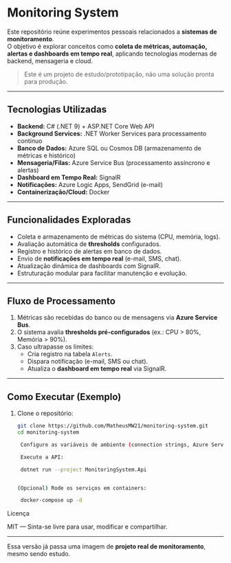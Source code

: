 # Monitoring System

Este repositório reúne experimentos pessoais relacionados a **sistemas de monitoramento**.  
O objetivo é explorar conceitos como **coleta de métricas, automação, alertas e dashboards em tempo real**, aplicando tecnologias modernas de backend, mensageria e cloud.

> Este é um projeto de estudo/prototipação, não uma solução pronta para produção.

---

## Tecnologias Utilizadas

- **Backend:** C# (.NET 9) + ASP.NET Core Web API  
- **Background Services:** .NET Worker Services para processamento contínuo  
- **Banco de Dados:** Azure SQL ou Cosmos DB (armazenamento de métricas e histórico)  
- **Mensageria/Filas:** Azure Service Bus (processamento assíncrono e alertas)  
- **Dashboard em Tempo Real:** SignalR  
- **Notificações:** Azure Logic Apps, SendGrid (e-mail)  
- **Containerização/Cloud:** Docker  

---

## Funcionalidades Exploradas

- Coleta e armazenamento de métricas do sistema (CPU, memória, logs).  
- Avaliação automática de **thresholds** configurados.  
- Registro e histórico de alertas em banco de dados.  
- Envio de **notificações em tempo real** (e-mail, SMS, chat).  
- Atualização dinâmica de dashboards com SignalR.  
- Estruturação modular para facilitar manutenção e evolução.  

---

## Fluxo de Processamento

1. Métricas são recebidas do banco ou de mensagens via **Azure Service Bus**.  
2. O sistema avalia **thresholds pré-configurados** (ex.: CPU > 80%, Memória > 90%).  
3. Caso ultrapasse os limites:  
   - Cria registro na tabela `Alerts`.  
   - Dispara notificação (e-mail, SMS ou chat).  
   - Atualiza o **dashboard em tempo real** via SignalR.  

---

## Como Executar (Exemplo)

1. Clone o repositório:
   ```bash
   git clone https://github.com/MatheusMW21/monitoring-system.git
   cd monitoring-system

    Configure as variáveis de ambiente (connection strings, Azure Service Bus, etc).

    Execute a API:

    dotnet run --project MonitoringSystem.Api


   (Opcional) Rode os serviços em containers:

    docker-compose up -d

Licença

MIT — Sinta-se livre para usar, modificar e compartilhar.


---

Essa versão já passa uma imagem de **projeto real de monitoramento**, mesmo sendo estudo. 
